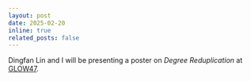 ```yaml
---
layout: post
date: 2025-02-20
inline: true
related_posts: false
---
```


Dingfan Lin and I will be presenting a poster on <em>Degree Reduplication</em> at [GLOW47](https://glowlinguistics.org/47/).
